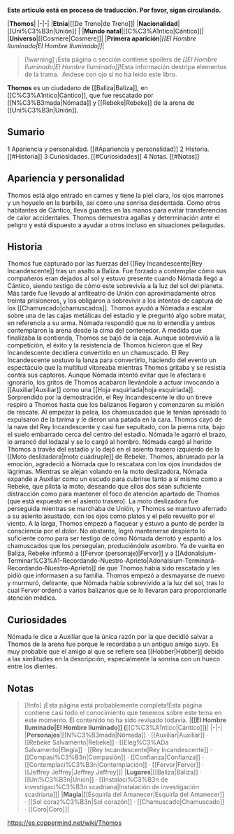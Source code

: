 **Este artículo está en proceso de traducción. Por favor, sigan circulando.**


|**Thomos**|
|-|-|
|**Etnia**|[[De Treno\|de Treno]]|
|**Nacionalidad**|[[Uni%C3%B3n\|Unión]] |
|**Mundo natal**|[[C%C3%A1ntico\|Cántico]]|
|**Universo**|[[Cosmere\|Cosmere]]|
|**Primera aparición**|*[[El Hombre Iluminado\|El Hombre Iluminado]]*|

> [!warning] ¡Esta página o sección contiene spoilers de *[[El Hombre Iluminado\|El Hombre Iluminado]]*!Esta información destripa elementos de la trama.  Ándese con ojo si no ha leido este libro.

**Thomos** es un ciudadano de [[Baliza\|Baliza]], en [[C%C3%A1ntico\|Cántico]], que fue rescatado por [[N%C3%B3mada\|Nómada]] y [[Rebeke\|Rebeke]] de la arena de [[Uni%C3%B3n\|Unión]].

## Sumario

1 Apariencia y personalidad. [[#Apariencia y personalidad]] 
2 Historia. [[#Historia]] 
3 Curiosidades. [[#Curiosidades]] 
4 Notas. [[#Notas]] 


## Apariencia y personalidad
Thomos está algo entrado en carnes y tiene la piel clara, los ojos marrones y un hoyuelo en la barbilla, así como una sonrisa desdentada. Como otros habitantes de Cántico, lleva guantes en las manos para evitar transferencias de calor accidentales. Thomos demuestra agallas y determinación ante el peligro y está dispuesto a ayudar a otros incluso en situaciones peliagudas.

## Historia
Thomos fue capturado por las fuerzas del [[Rey Incandescente\|Rey Incandescente]] tras un asalto a Baliza. Fue forzado a contemplar cómo sus compañeros eran dejados al sol y estuvo presente cuando Nómada llegó a Cántico, siendo testigo de cómo este sobrevivía a la luz del sol del planeta.
Más tarde fue llevado al anfiteatro de Unión con aproximadamente otros treinta prisioneros, y los obligaron a sobrevivir a los intentos de captura de los [[Chamuscado\|chamuscados]]. Thomos ayudó a Nómada a escalar sobre una de las cajas metálicas del estadio y le preguntó algo sobre matar, en referencia a su arma. Nómada respondió que no lo entendía y ambos contemplaron la arena desde la cima del contenedor. A medida que finalizaba la contienda, Thomos se bajó de la caja.
Aunque sobrevivió a la competición, el éxito y la resistencia de Thomos hicieron que el Rey Incandescente decidiera convertirlo en un chamuscado. El Rey Incandescente sostuvo la lanza para convertirlo, haciendo del evento un espectáculo que la multitud vitoreaba mientras Thomos gritaba y se resistía contra sus captores. Aunque Nómada intentó evitar que le afectara e ignorarlo, los gritos de Thomos acabaron llevándole a actuar invocando a [[Auxiliar\|Auxiliar]] como una [[Hoja esquirlada\|hoja esquirlada]]. Sorprendido por la demostración, el Rey Incandescente le dio un breve respiro a Thomos hasta que los balizanos llegaron y comenzaron su misión de rescate.
Al empezar la pelea, los chamuscados que le tenían apresado lo expulsaron de la tarima y le dieron una patada en la cara. Thomos cayó de la nave del Rey Incandescente y casi fue sepultado, con la pierna rota, bajo el suelo embarrado cerca del centro del estadio. Nómada le agarró el brazo, lo arrancó del lodazal y se lo cargó al hombro. Nómada cargó al herido Thomos a través del estadio y lo dejó en el asiento trasero izquierdo de la [[Moto deslizadora\|moto cuádruple]] de Rebeke. Thomos, abrumado por la emoción, agradeció a Nómada que lo rescatara con los ojos inundados de lágrimas. Mientras se alejan volando en la moto deslizadora, Nómada expande a Auxiliar como un escudo para cubrirse tanto a sí mismo como a Rebeke, que pilota la moto, deseando que ellos dos sean suficiente distracción como para mantener el foco de atención apartado de Thomos (que está expuesto en el asiento trasero).
La moto deslizadora fue perseguida mientras se marchaba de Unión, y Thomos se mantuvo aferrado a su asiento asustado, con los ojos como platos y el pelo revuelto por el viento. A la larga, Thomos empezó a flaquear y estuvo a punto de perder la consciencia por el dolor. No obstante, logró mantenerse despierto lo suficiente como para ser testigo de cómo Nómada derrotó y espantó a los chamuscados que los perseguían, produciéndole asombro.
Ya de vuelta en Baliza, Rebeke informó a [[Fervor (personaje)\|Fervor]] y a [[Adonalsium-Terminar%C3%A1-Recordando-Nuestro-Aprieto\|Adonalsium-Terminará-Recordando-Nuestro-Aprieto]] de que Thomos había sido rescatado y les pidió que informasen a su familia. Thomos empezó a desmayarse de nuevo y murmuró, delirante, que Nómada había sobrevivido a la luz del sol, tras lo cual Fervor ordenó a varios balizanos que se lo llevaran para proporcionarle atención médica.

## Curiosidades
Nómada le dice a Auxiliar que la única razón por la que decidió salvar a Thomos de la arena fue porque le recordaba a un antiguo amigo suyo. Es muy probable que el amigo al que se refiere sea [[Hobber\|Hobber]] debido a las similitudes en la descripción, especialmente la sonrisa con un hueco entre los dientes.
## Notas

> [!info] ¡Esta página está probablemente completa!Esta página contiene casi todo el conocimiento que tenemos sobre este tema en este momento.
El contenido no ha sido revisado todavía.
|**[[El Hombre Iluminado\|El Hombre Iluminado]] (**[[C%C3%A1ntico\|Cántico]]**)**|
|-|-|
|**Personajes**|[[N%C3%B3mada\|Nómada]] · [[Auxiliar\|Auxiliar]] · [[Rebeke Salvamento\|Rebeke]] · [[Eleg%C3%ADa Salvamento\|Elegía]] · [[Rey Incandescente\|Rey Incandescente]] · [[Compasi%C3%B3n\|Compasión]] · [[Confianza\|Confianza]] · [[Contemplaci%C3%B3n\|Contemplación]] · [[Fervor\|Fervor]] · [[Jeffrey Jeffrey\|Jeffrey Jeffrey]]|
|**Lugares**|[[Baliza\|Baliza]] · [[Uni%C3%B3n\|Unión]] · [[Instalaci%C3%B3n de investigaci%C3%B3n scadriana\|Instalación de investigación scadriana]]|
|**Magia**|[[Esquirla del Amanecer\|Esquirla del Amanecer]] · [[Sol coraz%C3%B3n\|Sol corazón]] · [[Chamuscado\|Chamuscado]] · [[Coro\|Coro]]|



https://es.coppermind.net/wiki/Thomos